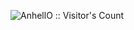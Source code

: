 <p><img src="https://profile-counter.glitch.me/{xxxxue}/count.svg" alt="AnhellO :: Visitor's Count" /></p>
